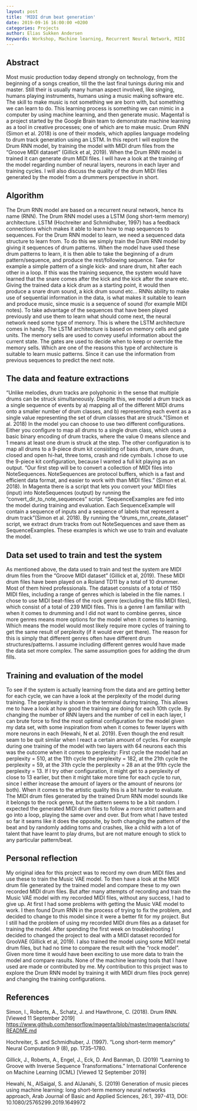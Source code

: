 ```yaml
---
layout: post
title: 'MIDI drum beat generation'
date: 2019-09-16 16:00:00 +0200
categories: Projects
author: Elias Sukken Andersen
Keywords: Workshop, Machine learning, Recurrent Neural Network, MIDI
---
```


## Abstract
Most music production today depend strongly on technology, from the beginning of a songs creation, till the the last final tunings during mix and master. Still their is usually many human aspect involved, like singing, humans playing instruments, humans using a music making software etc. The skill to make music is not something we are born with, but something we can learn to do. This learning process is something we can mimic in a computer by using machine learning, and then generate music. 
Magenta1 is a project started by the Google Brain team to demonstrate machine learning as a tool in creative processes; one of which are to make music. Drum RNN (Simon et al. 2018) is one of their models, which applies language modeling to drum track generation using an LSTM. In this report I will explore the Drum RNN model, by training the model with MIDI drum files from the “Groove MIDI dataset” (Gillick et al, 2019). When the Drum RNN model is trained it can generate drum MIDI files. I will have a look at the training of the model regarding number of neural layers, neurons in each layer and training cycles. I will also discuss the quality of the drum MIDI files generated by the model from a drummers perspective in short.     

## Algorithm
The Drum RNN model are based on a recurrent neural network, hence its name (RNN). The Drum RNN model uses a LSTM (long short-term memory) architecture. LSTM (Hochreiter and Schmidhuber, 1997) has a feedback connections which makes it able to learn how to map sequences to sequences. 
For the Drum RNN model to learn, we need a sequenced data structure to learn from. To do this we simply train the Drum RNN model by giving it sequences of drum patterns. When the model have used these drum patterns to learn, it is then able to take the beginning of a drum pattern/sequence, and produce the rest/following sequence. Take for example a simple pattern of a single kick- and snare drum, hit after each other in a loop. If this was the training sequence, the system would have learned that the snare comes after the kick and the kick after the snare etc. Giving the trained data a kick drum as a starting point, it would then produce a snare drum sound, a kick drum sound etc... RNNs ability to make use of sequential information in the data, is what makes it suitable to learn and produce music, since music is a sequence of sound (for example MIDI notes). 
To take advantage of the sequences that have been played previously and use them to learn what should come next, the neural network need some type of memory. This is where the LSTM architecture comes in handy. The LSTM architecture is based on memory cells and gate units. The memory sells are used to convey useful information about the current state. The gates are used to decide when to keep or override the memory sells. Which are one of the reasons this type of architecture is suitable to learn music patterns. Since it can use the information from previous sequences to predict the next note.

## The data and feature extractions
“Unlike melodies, drum tracks are polyphonic in the sense that multiple drums can be struck simultaneously. Despite this, we model a drum track as a single sequence of events by a) mapping all of the different MIDI drums onto a smaller number of drum classes, and b) representing each event as a single value representing the set of drum classes that are struck.”(Simon et al. 2018) 
In the model you can choose to use two different configurations. Either you configure to map all drums to a single drum class, which uses a basic binary encoding of drum tracks, where the value 0 means silence and 1 means at least one drum is struck at the step. The other configuration is to map all drums to a 9-piece drum kit consisting of bass drum, snare drum, closed and open hi-hat, three toms, crash and ride cymbals. I chose to use the 9-piece kit configuration, because I wanted a full kit playing as an output.
“Our first step will be to convert a collection of MIDI files into NoteSequences. NoteSequences are protocol buffers, which is a fast and efficient data format, and easier to work with than MIDI files.” (Simon et al. 2018). In Magenta there is a script that lets you convert your MIDI files (input) into NoteSequences (output) by running the “convert_dir_to_note_sequences” script.
 “SequenceExamples are fed into the model during training and evaluation. Each SequenceExample will contain a sequence of inputs and a sequence of labels that represent a drum track”(Simon et al. 2018). By running the “drums_rnn_create_dataset” script, we extract drum tracks from out NoteSequences and save them as SequenceExamples. These examples is which we use to train and evaluate the model.

## Data set used to train and test the system
As mentioned above, the data used to train and test the system are MIDI drum files from the “Groove MIDI dataset” (Gillick et al, 2019). These MIDI drum files have been played on a Roland TD11 by a total of 10 drummer. Most of them hired professionals. The dataset consists of a total of 1150 MIDI files, including a range of genres which is labeled in the file names. I chose to use MIDI beat-files of  the rock genre (excluding the fills MIDI files), which consist of a total of 239 MIDI files. This is a genre I am familiar with when it comes to drumming and I did not want to combine genres, since more genres means more options for the model when it comes to learning. Which means the model would most likely require more cycles of training to get the same result of perplexity (if it would ever get there). The reason for this is simply that different genres often have different drum structures/patterns. I assume including different genres would have made the data set more complex. The same assumption goes for adding the drum fills. 
 
## Training and evaluation of the model 
To see if the system is actually learning from the data and are getting better for each cycle, we can have a look at the perplexity of the model during training. The perplexity is shown in the terminal during training. This allows me to have a look at how good the training are doing for each 10th cycle. By changing the number of RNN layers and the number of cell in each layer, I can brute force to find the most optimal configuration for the model given my data set, with some inspiration from when it comes to fewer layers with more neurons in each (Hewahi, N et al. 2019). Even though the end result seam to be quit similar when I react a certain amount of cycles.
For example during one training of the model with two layers with 64 neurons each this was the outcome when it comes to perplexity:
First cycle the model had an perplexity = 510, at the 11th cycle the perplexity = 182, at the 21th cycle the perplexity = 59, at the 31th cycle the perplexity = 28 an at the 91th cycle the perplexity = 13. If I try other configuration, it might get to a perplexity of close to 13 earlier, but then it might take more time for each cycle to run, since I either increase the amount of layers or the amount of neurons (or both). 
When it comes to the artistic quality this is a bit harder to evaluate. The MIDI drum files generated by the trained Drum RNN model sounds like it belongs to the rock genre, but the pattern seems to be a bit random. I expected the generated MIDI drum files to follow a more strict pattern and  go into a loop, playing the same over and over. But from what I have tested so far it seams like it does the opposite, by both changing the pattern of the beat and by randomly adding toms and crashes, like a child with a lot of talent that have learnt to play drums, but are not mature enough to stick to any particular pattern/beat.

## Personal reflection 
My original idea for this project was to record my own drum MIDI files and use these to train the Music VAE model. To then have a look at the MIDI drum file generated by the trained model and compare these to my own recorded MIDI drum files. But after many attempts of recording and train the Music VAE model with my recorded MIDI files, without any success, I had to give up. At first I had some problems with getting the Music VAE model to work. I then found Drum RNN in the process of trying to fix the problem, and decided to change to this model since it were a better fit for my project. But I still had the problem of using my recorded MIDI drum files as a dataset for training the model.
After spending the first week on troubleshooting I decided to changed the project to deal with a MIDI dataset recorded for GrooVAE (Gillick et al, 2019). I also trained the model using some MIDI metal drum files, but had no time to compare the result with the “rock model”. Given more time it would have been exciting to use more data to train the model and compare rasults.
None of the machine learning tools that I have used are made or contributed by me. My contribution to this project was to explore the Drum RNN model by training it with MIDI drum files (rock genre) and changing the training configurations. 

## References
Simon, I., Roberts, A., Schatz, J. and Hawthrone, C. (2018). Drum RNN. [Viewed 11 September 2019]
<https://www.github.com/tensorflow/magenta/blob/master/magenta/scripts/README.md>

Hochreiter, S. and Schmidhuber, J. (1997). “Long short-term memory” Neural Computation 9 (8), pp. 1735–1780. 

Gillick, J., Roberts, A., Engel, J., Eck, D. And Banman, D. (2019) “Learning to Groove with Inverse Sequence Transformations.” International Conference on Machine Learning (ICML) [Viewed 12 September 2019] 

Hewahi, N., AlSaigal, S. and AlJanahi, S. (2019) Generation of music pieces using machine learning: long short-term memory neural networks approach, Arab Journal of Basic and Applied Sciences, 26:1, 397-413, DOI: 10.1080/25765299.2019.1649972 
